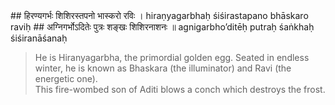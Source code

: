 <section>
<section data-markdown data-audio-src="./audio/adityahridayam/adityahridayam_12.m4a">
## हिरण्यगर्भः शिशिरस्तपनो भास्करो रविः ।
hiraṇyagarbhaḥ śiśirastapano bhāskaro raviḥ
## अग्निगर्भोऽदितेः पुत्रः शङ्खः शिशिरनाशनः ॥
agnigarbho’ditēḥ putraḥ śaṅkhaḥ śiśiranāśanaḥ

> He is Hiranyagarbha, the primordial golden egg. Seated in endless winter, he is known as Bhaskara (the illuminator) and Ravi (the energetic one).  
> This fire-wombed son of Aditi blows a conch which destroys the frost.
<!--
His names are - Āditya (an offspring of Aditi), Savitā (the progenitor of all), Sūrya (the sun god), Pūṣā (the procator of people), Gabhastimān (the nourisher with rain), the possessor of golden rays that are brilliant having the golden seed, Divākara (maker of the day); he has seven horses, Sahasrārci (thousand rayed), Marīcimān (full of rays), Timironmadhana (destroyer of darkness), Śambhu (giver of life), Mārtaṇḍa (who is infuser of life in the cosmic egg); Hiraṇyagarbha (who is a golden foetus), Ahaskara (who brings the day), Ravi (eulogised by all), Agnigarbha (pregnant with fire), the son of Aditi, Śiśiranāśana (the destroyer of frost); Vyomanātha (the lord of the sky), Tamobhedī (disperser of darkness), the master of Ṛgveda, Yajurveda and Sāmaveda, Ghanavṛṣṭi (sender of great rainfall), Apāṃ mitra (the friend of waters) and Vindhyavītīplavaṅgama (the one who swiftly crosses the sky); Ātapī (he is the radiator of heat) and Maṇḍalī (is adorned with a circle of rays), Mṛtyu (he is death himself), Piṅgala (tawny in colour), Sarvatāpa (giver of warmth), omniscient, endowed with extra ordinary splendour, and Sarvabhavaodbhava (the one who is affectionate); he is the controller of all the lunar bodies, planets and stars, creator of all and resplendent among the splendid, O god, Dwādaśātman (who appears in twelve forms), hail to you!

 He is Hiranyagarbha born of Aditi of a golden womb, He is Sisirastapana the destroyer of the cold, snow and fog, illuminator, Ravi, bearer of the fire and conch, He is the remover of ignorance and giver of fame.
-->
</section>
</section>
